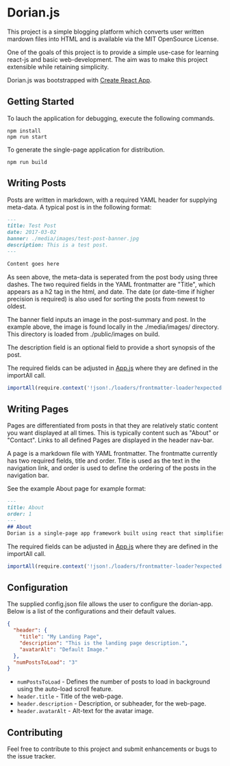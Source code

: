 # Dorian.js

This project is a simple blogging platform which converts user written mardown files into HTML and is available via the MIT OpenSource License.

One of the goals of this project is to provide a simple use-case for learning react-js and basic web-development. The aim was to make this project extensible while retaining simplicity.

Dorian.js was bootstrapped with [Create React App](https://github.com/facebookincubator/create-react-app).

## Getting Started
To lauch the application for debugging, execute the following commands.

```
npm install
npm run start
```

To generate the single-page application for distribution.

```
npm run build
```

## Writing Posts
Posts are written in markdown, with a required YAML header for supplying meta-data. A typical post is in the following format:

```md
---
title: Test Post
date: 2017-03-02
banner: ./media/images/test-post-banner.jpg
description: This is a test post.
---

Content goes here

```

As seen above, the meta-data is seperated from the post body using three dashes. The two required fields in the YAML frontmatter are "Title", which appears as a h2 tag in the html, and date. The date (or date-time if higher precision is required) is also used for sorting the posts from newest to oldest.

The banner field inputs an image in the post-summary and post. In the example above, the image is found locally in the ./media/images/ directory. This directory is loaded from ./public/images on build.

The description field is an optional field to provide a short synopsis of the post.

The required fields can be adjusted in [App.js](App.js) where they are defined in the importAll call.

```js
importAll(require.context('!json!./loaders/frontmatter-loader?expected[]=date,expected[]=title!../posts/', true, /\.md$/))
```

## Writing Pages
Pages are differentiated from posts in that they are relatively static content you want displayed at all times. This is typically content such as "About" or "Contact". Links to all defined Pages are displayed in the header nav-bar.

A page is a markdown file with YAML frontmatter. The frontmatte currently has two required fields, title and order. Title is used as the text in the navigation link, and order is used to define the ordering of the posts in the navigation bar.

See the example About page for example format:

```md
---
title: About
order: 1
---
## About
Dorian is a single-page app framework built using react that simplifies landing-pages and blogs. See the [github page](https://github.com/jasongforbes/dorian-js) for up-to-date instructions on installation and usage.
```

The required fields can be adjusted in [App.js](App.js) where they are defined in the importAll call.

```js
importAll(require.context('!json!./loaders/frontmatter-loader?expected[]=title,expected[]=order!../pages/', true, /\.md$/))
```

## Configuration
The supplied config.json file allows the user to configure the dorian-app. Below is a list of the configurations and their default values.

```json
{
  "header": {
    "title": "My Landing Page",
    "description": "This is the landing page description.",
    "avatarAlt": "Default Image."
  },
  "numPostsToLoad": "3"
}
```

* `numPostsToLoad` -  Defines the number of posts to load in background using the auto-load scroll feature.
* `header.title` - Title of the web-page.
* `header.description` - Description, or subheader, for the web-page.
* `header.avatarAlt` - Alt-text for the avatar image.

## Contributing
Feel free to contribute to this project and submit enhancements or bugs to the issue tracker.
